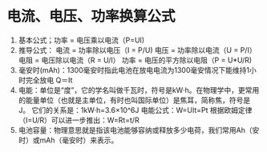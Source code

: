 # 电流、电压、功率换算公式

1. 基本公式；功率 = 电压乘以电流（P=UI)
2. 推导公式：
    电流 = 功率除以电压（I = P/U)
    电压 = 功率除以电流（U = P/I）
    电阻 = 电压除以电流（R = U/I）
    功率 = 电压的平方除以电阻（P = U*U/R)
3. 毫安时(mAh)：1300毫安时指此电池在放电电流为1300毫安情况下能维持1小时完全放电
    Q＝It
4. 电能：单位是“度”，它的学名叫做千瓦时，符号是kW·h。在物理学中，更常用的能量单位（也就是主单位，有时也叫国际单位）是焦耳，简称焦，符号是J。
    它们的关系是：1kW·h=3.6×10^6J
    电能公式：W=UIt=Pt
    根据欧姆定律（I=U/R）可以进一步推出：W=Rt=t/R
5. 电池容量：物理意思就是指该电池能够容纳或释放多少电荷，我们常用Ah（安时）或mAh（毫安时）来表示。